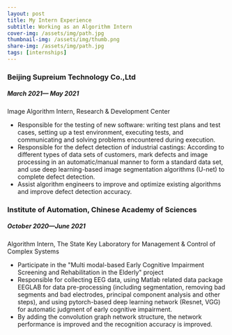 ```yaml
---
layout: post
title: My Intern Experience
subtitle: Working as an Algorithm Intern
cover-img: /assets/img/path.jpg
thumbnail-img: /assets/img/thumb.png
share-img: /assets/img/path.jpg
tags: [internships]
---
```


### Beijing Supreium Technology  Co.,Ltd   
##### March 2021— May 2021

Image Algorithm Intern,  Research & Development Center

- Responsible for the testing of new software: writing test plans and test cases, setting up a test environment, executing tests, and communicating and solving problems encountered during execution.
- Responsible for the defect detection of industrial castings: According to different types of data sets of customers, mark defects and image processing in an automatic/manual manner to form a standard data set, and use deep learning-based image segmentation algorithms (U-net) to complete defect detection.
- Assist algorithm engineers to improve and optimize existing algorithms and improve defect detection accuracy.

### Institute of Automation, Chinese Academy of Sciences
##### October 2020—June 2021 

Algorithm Intern,  The State Key Laboratory for Management & Control of Complex Systems

- Participate in the "Multi modal-based Early Cognitive Impairment Screening and Rehabilitation in the Elderly" project
- Responsible for collecting EEG data, using Matlab related data package EEGLAB for data pre-processing (including segmentation, removing bad segments and bad electrodes, principal component analysis and other steps), and using pytorch-based deep learning network (Resnet, VGG) for automatic judgment of early cognitive impairment.
- By adding the convolution graph network structure, the network performance is improved and the recognition accuracy is improved. 
